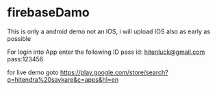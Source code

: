 # firebaseDamo
This is only a android demo not an IOS, i will upload IOS also as early as possible

For login into App enter the following ID pass
id: hitenluck@gmail.com
pass:123456

for live demo goto 
https://play.google.com/store/search?q=hitendra%20savkare&c=apps&hl=en
